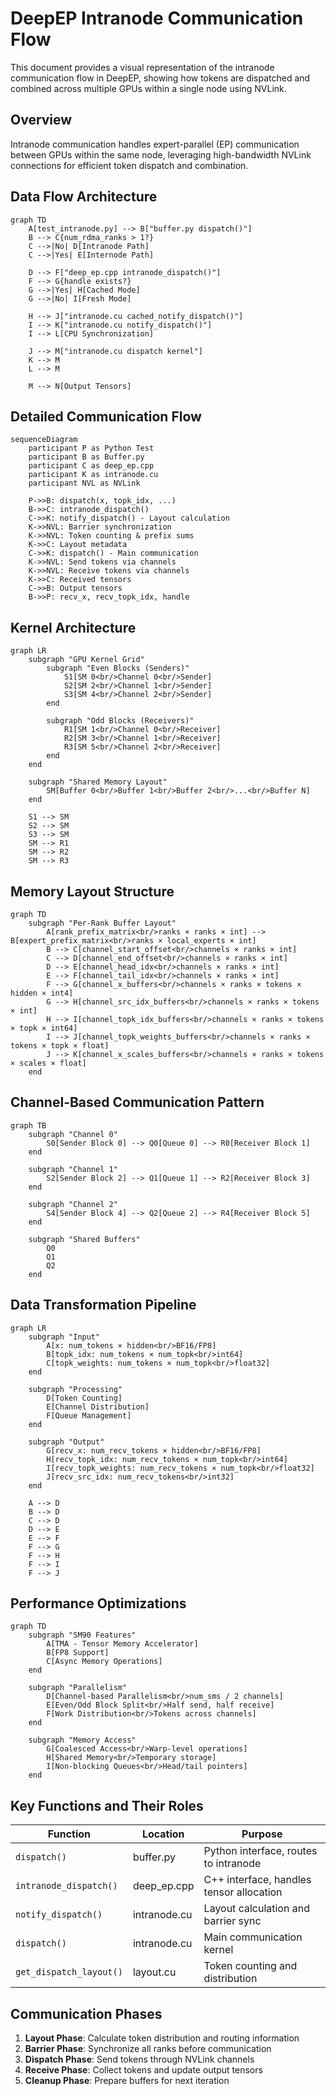 # DeepEP Intranode Communication Flow

This document provides a visual representation of the intranode communication flow in DeepEP, showing how tokens are dispatched and combined across multiple GPUs within a single node using NVLink.

## Overview

Intranode communication handles expert-parallel (EP) communication between GPUs within the same node, leveraging high-bandwidth NVLink connections for efficient token dispatch and combination.

## Data Flow Architecture

```mermaid
graph TD
    A[test_intranode.py] --> B["buffer.py dispatch()"]
    B --> C{num_rdma_ranks > 1?}
    C -->|No| D[Intranode Path]
    C -->|Yes| E[Internode Path]
    
    D --> F["deep_ep.cpp intranode_dispatch()"]
    F --> G{handle exists?}
    G -->|Yes| H[Cached Mode]
    G -->|No| I[Fresh Mode]
    
    H --> J["intranode.cu cached_notify_dispatch()"]
    I --> K["intranode.cu notify_dispatch()"]
    I --> L[CPU Synchronization]
    
    J --> M["intranode.cu dispatch kernel"]
    K --> M
    L --> M
    
    M --> N[Output Tensors]
```

## Detailed Communication Flow

```mermaid
sequenceDiagram
    participant P as Python Test
    participant B as Buffer.py
    participant C as deep_ep.cpp
    participant K as intranode.cu
    participant NVL as NVLink
    
    P->>B: dispatch(x, topk_idx, ...)
    B->>C: intranode_dispatch()
    C->>K: notify_dispatch() - Layout calculation
    K->>NVL: Barrier synchronization
    K->>NVL: Token counting & prefix sums
    K->>C: Layout metadata
    C->>K: dispatch() - Main communication
    K->>NVL: Send tokens via channels
    K->>NVL: Receive tokens via channels
    K->>C: Received tensors
    C->>B: Output tensors
    B->>P: recv_x, recv_topk_idx, handle
```

## Kernel Architecture

```mermaid
graph LR
    subgraph "GPU Kernel Grid"
        subgraph "Even Blocks (Senders)"
            S1[SM 0<br/>Channel 0<br/>Sender]
            S2[SM 2<br/>Channel 1<br/>Sender]
            S3[SM 4<br/>Channel 2<br/>Sender]
        end
        
        subgraph "Odd Blocks (Receivers)"
            R1[SM 1<br/>Channel 0<br/>Receiver]
            R2[SM 3<br/>Channel 1<br/>Receiver]
            R3[SM 5<br/>Channel 2<br/>Receiver]
        end
    end
    
    subgraph "Shared Memory Layout"
        SM[Buffer 0<br/>Buffer 1<br/>Buffer 2<br/>...<br/>Buffer N]
    end
    
    S1 --> SM
    S2 --> SM
    S3 --> SM
    SM --> R1
    SM --> R2
    SM --> R3
```

## Memory Layout Structure

```mermaid
graph TD
    subgraph "Per-Rank Buffer Layout"
        A[rank_prefix_matrix<br/>ranks × ranks × int] --> B[expert_prefix_matrix<br/>ranks × local_experts × int]
        B --> C[channel_start_offset<br/>channels × ranks × int]
        C --> D[channel_end_offset<br/>channels × ranks × int]
        D --> E[channel_head_idx<br/>channels × ranks × int]
        E --> F[channel_tail_idx<br/>channels × ranks × int]
        F --> G[channel_x_buffers<br/>channels × ranks × tokens × hidden × int4]
        G --> H[channel_src_idx_buffers<br/>channels × ranks × tokens × int]
        H --> I[channel_topk_idx_buffers<br/>channels × ranks × tokens × topk × int64]
        I --> J[channel_topk_weights_buffers<br/>channels × ranks × tokens × topk × float]
        J --> K[channel_x_scales_buffers<br/>channels × ranks × tokens × scales × float]
    end
```

## Channel-Based Communication Pattern

```mermaid
graph TB
    subgraph "Channel 0"
        S0[Sender Block 0] --> Q0[Queue 0] --> R0[Receiver Block 1]
    end
    
    subgraph "Channel 1"
        S2[Sender Block 2] --> Q1[Queue 1] --> R2[Receiver Block 3]
    end
    
    subgraph "Channel 2"
        S4[Sender Block 4] --> Q2[Queue 2] --> R4[Receiver Block 5]
    end
    
    subgraph "Shared Buffers"
        Q0
        Q1
        Q2
    end
```

## Data Transformation Pipeline

```mermaid
graph LR
    subgraph "Input"
        A[x: num_tokens × hidden<br/>BF16/FP8]
        B[topk_idx: num_tokens × num_topk<br/>int64]
        C[topk_weights: num_tokens × num_topk<br/>float32]
    end
    
    subgraph "Processing"
        D[Token Counting]
        E[Channel Distribution]
        F[Queue Management]
    end
    
    subgraph "Output"
        G[recv_x: num_recv_tokens × hidden<br/>BF16/FP8]
        H[recv_topk_idx: num_recv_tokens × num_topk<br/>int64]
        I[recv_topk_weights: num_recv_tokens × num_topk<br/>float32]
        J[recv_src_idx: num_recv_tokens<br/>int32]
    end
    
    A --> D
    B --> D
    C --> D
    D --> E
    E --> F
    F --> G
    F --> H
    F --> I
    F --> J
```

## Performance Optimizations

```mermaid
graph TD
    subgraph "SM90 Features"
        A[TMA - Tensor Memory Accelerator]
        B[FP8 Support]
        C[Async Memory Operations]
    end
    
    subgraph "Parallelism"
        D[Channel-based Parallelism<br/>num_sms / 2 channels]
        E[Even/Odd Block Split<br/>Half send, half receive]
        F[Work Distribution<br/>Tokens across channels]
    end
    
    subgraph "Memory Access"
        G[Coalesced Access<br/>Warp-level operations]
        H[Shared Memory<br/>Temporary storage]
        I[Non-blocking Queues<br/>Head/tail pointers]
    end
```

## Key Functions and Their Roles

| Function | Location | Purpose |
|----------|----------|---------|
| `dispatch()` | buffer.py | Python interface, routes to intranode |
| `intranode_dispatch()` | deep_ep.cpp | C++ interface, handles tensor allocation |
| `notify_dispatch()` | intranode.cu | Layout calculation and barrier sync |
| `dispatch()` | intranode.cu | Main communication kernel |
| `get_dispatch_layout()` | layout.cu | Token counting and distribution |

## Communication Phases

1. **Layout Phase**: Calculate token distribution and routing information
2. **Barrier Phase**: Synchronize all ranks before communication
3. **Dispatch Phase**: Send tokens through NVLink channels
4. **Receive Phase**: Collect tokens and update output tensors
5. **Cleanup Phase**: Prepare buffers for next iteration
